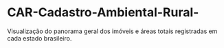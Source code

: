 # CAR-Cadastro-Ambiental-Rural-
Visualização do panorama geral dos imóveis e áreas totais registradas em cada estado brasileiro.
